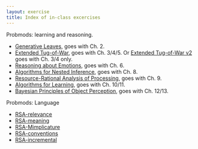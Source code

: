 ```yaml
---
layout: exercise
title: Index of in-class excercises
---
```


Probmods: learning and reasoning.

- [Generative Leaves](GenerativeLeaves.html), goes with Ch. 2.
- [Extended Tug-of-War](ExtendedTugOfWar.html), goes with Ch. 3/4/5. Or [Extended Tug-of-War v2](ExtendedTugOfWar_v2.html) goes with Ch. 3/4 only.
- [Reasoning about Emotions](ToE.html), goes with Ch. 6.
- [Algorithms for Nested Inference](NestedInferAlgorithms.html), goes with Ch. 8.
- [Resource-Rational Analysis of Processing](ResourceRational.html), goes with Ch. 9.
- [Algorithms for Learning](LearningProcess.html), goes with Ch. 10/11.
- [Bayesian Principles of Object Perception](BayesianSpelkeObjects.html), goes with Ch. 12/13.

Probmods: Language

- [RSA-relevance](RSA-relevance.html)
- [RSA-meaning](RSA-meaning.html)
- [RSA-Mimplicature](RSA-Mimplicature.html)
- [RSA-conventions](RSA-conventions.html)
- [RSA-incremental](RSA-incremental.html)
